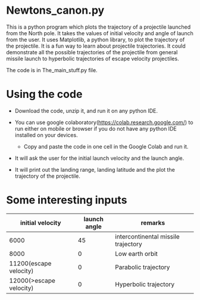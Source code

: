 # Newtons_canon.py
This is a python program which plots the trajectory of a projectile launched from the North pole. It takes the values of initial velocity and angle of launch from the user. It uses Matplotlib, a python library, to plot the trajectory of the projectile. It is a fun way to learn about projectile trajectories. It could demonstrate all the possible trajectories of the projectile from general missile launch to hyperbolic trajectories of escape velocity projectiles.

The code is in The_main_stuff.py file.

# Using the code
-	Download the code, unzip it, and run it on any python IDE.

-	You can use google colaboratory(https://colab.research.google.com/) to run either on mobile or browser if you do not have any python IDE installed on your devices.

 	-	Copy and paste the code in one cell in the Google Colab and run it.

-	It will ask the user for the initial launch velocity and the launch angle.

-	It will print out the landing range, landing latitude and the plot the trajectory of the projectile.

# Some interesting inputs
|initial velocity|launch angle | remarks|
|----------------|----|------|
| 6000 |                           45 |                 intercontinental missile trajectory |
|8000|                           0|                            Low earth orbit|
|11200(escape velocity)|         0|                          Parabolic trajectory|
|12000(>escape velocity)|        0|                         Hyperbolic trajectory|
